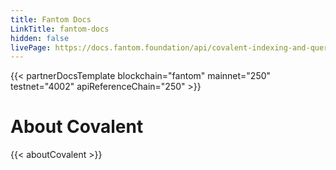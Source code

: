 ```yaml
---
title: Fantom Docs
LinkTitle: fantom-docs
hidden: false
livePage: https://docs.fantom.foundation/api/covalent-indexing-and-querying-api
---
```


{{< partnerDocsTemplate blockchain="fantom" mainnet="250" testnet="4002" apiReferenceChain="250" >}}
&nbsp;
# About Covalent
{{< aboutCovalent >}}
